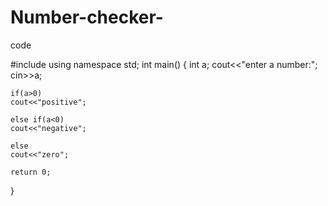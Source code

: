 # Number-checker-
code

#include<iostream>
using namespace std;
int main()
{
    int a;
    cout<<"enter a number:";
    cin>>a;
     
    if(a>0)
    cout<<"positive";
    
    else if(a<0)
    cout<<"negative";
    
    else
    cout<<"zero";
    
    return 0;
}
